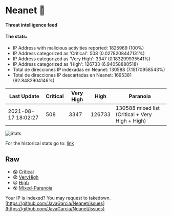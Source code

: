 # Neanet :hocho:
#### Threat intelligence feed
#### The stats:

- IP Address with malicious activities reported: 1825969 (100%)
- IP Address categorized as 'Critical':  508 (0.0278208447131%)
- IP Address categorized as 'Very High':  3347 (0.183299935541%)
- IP Address categorized as 'High':  126733 (6.94058880518)
- Total de direcciones IP indexadas en Neanet:  130588 (7.15170958543%)
- Total de direcciones IP descartadas en Neanet:  1695381 (92.8482904146%)

| Last Update | Critical | Very High | High | Paranoia |
| --- | --- | --- | --- | --- |
| 2021-08-17 18:02:27 | 508 | 3347 | 126733 | 130588 mixed list (Critical + Very High + High)|

![Stats](https://docs.google.com/spreadsheets/d/e/2PACX-1vSnaNMIXVabIpDJjufMlzH7poXnshF3mgd8Is1g9ytUEzVsP5my4Trn8f-xkoLLQ38xpL3HtmUexLo6/pubchart?oid=501124687&format=image)

For the historical stats go to: [link](/stats.csv)
## Raw
- :scream: [Critical](https://raw.githubusercontent.com/JavaGarcia/Neanet/master/blacklists/neanet_critical.txt)
- :fearful: [VeryHigh](https://raw.githubusercontent.com/JavaGarcia/Neanet/master/blacklists/neanet_veryHigh.txtt)
- :frowning: [High](https://raw.githubusercontent.com/JavaGarcia/Neanet/master/blacklists/neanet_high.txt)
- :dizzy_face: [Mixed-Paranoia](https://raw.githubusercontent.com/JavaGarcia/Neanet/master/blacklists/neanet_all.txt)


Your IP is indexed? You may request to takedown. [https://github.com/JavaGarcia/Neanet/issues](https://github.com/JavaGarcia/Neanet/issues)

























































































































































































































































































































































































































































































































































































































































































































































































































































































































































































































































































































































































































































































































































































































































































































































































































































































































































































































































































































































































































































































































































































































































































































































































































































































































































































































































































































































































































































































































































































































































































































































































































































































































































































































































































































































































































































































































































































































































































































































































































































































































































































































































































































































































































































































































































































































































































































































































































































































































































































































































































































































































































































































































































































































































































































































































































































































































































































































































































































































































































































































































































































































































































































































































































































































































































































































































































































































































































































































































































































































































































































































































































































































































































































































































































































































































































































































































































































































































































































































































































































































































































































































































































































































































































